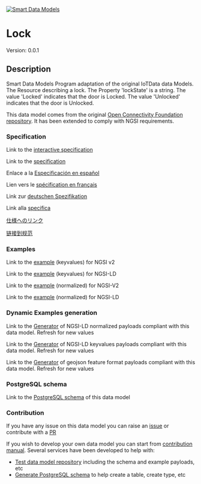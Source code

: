 [![Smart Data Models](https://smartdatamodels.org/wp-content/uploads/2022/01/SmartDataModels_logo.png "Logo")](https://smartdatamodels.org)
# Lock
Version: 0.0.1

## Description 

Smart Data Models Program adaptation of the original IoTData data Models. The Resource describing a lock. The Property 'lockState' is a string. The value 'Locked' indicates that the door is Locked. The value 'Unlocked' indicates that the door is Unlocked.

This data model comes from the original [Open Connectivity Foundation repository](https://github.com/openconnectivityfoundation/IoTDataModels). It has been extended to comply with NGSI requirements.
### Specification

Link to the [interactive specification](https://swagger.lab.fiware.org/?url=https://smart-data-models.github.io/dataModel.OCF/Lock/swagger.yaml)

Link to the [specification](https://github.com/smart-data-models/dataModel.OCF/blob/master/Lock/doc/spec.md)

Enlace a la [Especificación en español](https://github.com/smart-data-models/dataModel.OCF/blob/master/Lock/doc/spec_ES.md)

Lien vers le [spécification en français](https://github.com/smart-data-models/dataModel.OCF/blob/master/Lock/doc/spec_FR.md)

Link zur [deutschen Spezifikation](https://github.com/smart-data-models/dataModel.OCF/blob/master/Lock/doc/spec_DE.md)

Link alla [specifica](https://github.com/smart-data-models/dataModel.OCF/blob/master/Lock/doc/spec_IT.md)

[仕様へのリンク](https://github.com/smart-data-models/dataModel.OCF/blob/master/Lock/doc/spec_JA.md)

[链接到规范](https://github.com/smart-data-models/dataModel.OCF/blob/master/Lock/doc/spec_ZH.md)
### Examples

Link to the [example](https://smart-data-models.github.io/dataModel.OCF/Lock/examples/example.json) (keyvalues) for NGSI v2

Link to the [example](https://smart-data-models.github.io/dataModel.OCF/Lock/examples/example.jsonld) (keyvalues) for NGSI-LD

Link to the [example](https://smart-data-models.github.io/dataModel.OCF/Lock/examples/example-normalized.json) (normalized) for NGSI-V2

Link to the [example](https://smart-data-models.github.io/dataModel.OCF/Lock/examples/example-normalized.jsonld) (normalized) for NGSI-LD
### Dynamic Examples generation

Link to the [Generator](https://smartdatamodels.org/extra/ngsi-ld_generator.php?schemaUrl=https://raw.githubusercontent.com/smart-data-models/dataModel.OCF/master/Lock/schema.json&email=info@smartdatamodels.org) of NGSI-LD normalized payloads compliant with this data model. Refresh for new values

Link to the [Generator](https://smartdatamodels.org/extra/ngsi-ld_generator_keyvalues.php?schemaUrl=https://raw.githubusercontent.com/smart-data-models/dataModel.OCF/master/Lock/schema.json&email=info@smartdatamodels.org) of NGSI-LD keyvalues payloads compliant with this data model. Refresh for new values

Link to the [Generator](https://smartdatamodels.org/extra/geojson_features_generator.php?schemaUrl=https://raw.githubusercontent.com/smart-data-models/dataModel.OCF/master/Lock/schema.json&email=info@smartdatamodels.org) of geojson feature format payloads compliant with this data model. Refresh for new values
### PostgreSQL schema

Link to the [PostgreSQL schema](https://github.com/smart-data-models/dataModel.OCF/blob/master/Lock/schema.sql) of this data model
### Contribution

 If you have any issue on this data model you can raise an [issue](https://github.com/smart-data-models/dataModel.OCF/issues)  or contribute with a [PR](https://github.com/smart-data-models/dataModel.OCF/pulls)

 If you wish to develop your own data model you can start from [contribution manual](https://bit.ly/contribution_manual). Several services have been developed to help with: 
 - [Test data model repository](https://smartdatamodels.org/index.php/data-models-contribution-api/) including the schema and example payloads, etc
 - [Generate PostgreSQL schema](https://smartdatamodels.org/index.php/sql-service/) to help create a table, create type, etc